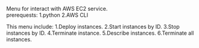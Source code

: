 Menu for interact with AWS EC2 service.<br>
prerequests:
1.python
2.AWS CLI

This menu include:
1.Deploy instances.
2.Start instances by ID.
3.Stop instances by ID.
4.Terminate instance.
5.Describe instances.
6.Terminate all instances.
